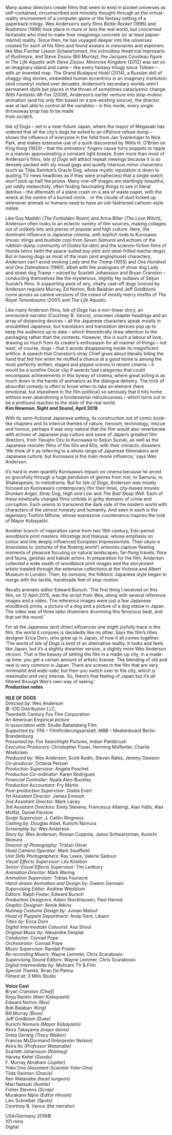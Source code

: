 


Many auteur directors create films that seem to exist in pocket universes as self-contained, circumscribed and minutely thought-through as the virtual-reality environment of a computer game or the fantasy setting of a paperback trilogy. Wes Anderson’s early films _Bottle Rocket_ (1996) and _Rushmore_ (1998) took place in more or less the real world, but concerned fantasists who tried to make their imaginings concrete (or at least papier-mâché) reality. Since then, he has voyaged deeper into the universes created for each of his films and found avatars in visionaries and explorers like Max Fischer (Jason Schwartzman), the schoolboy theatrical impresario of _Rushmore_, and Steve Zissou (Bill Murray), the Jacques Cousteau figure in _The Life Aquatic with Steve Zissou_. _Moonrise Kingdom_ (2012) was set on an imaginary island and came – like every fantasy trilogy since Tolkien – with an invented map. _The Grand Budapest Hotel_ (2014), a Russian doll of shaggy-dog stories, embedded human eccentrics in an imaginary institution (and country) visited over decades. Anderson’s secondary worlds aren’t permanent idylls but places in the throes of sometimes cataclysmic change. With _Fantastic Mr Fox_ (2009), Anderson’s earlier venture into stop-motion animation (and his only film based on a pre-existing source), the director was at last able to control all the variables – in this mode, every single throwaway prop has to be made  
from scratch.

_Isle of Dogs_ – set in a near-future Japan, where the mayor of Megasaki has ordered that all the city’s dogs be exiled to an offshore refuse dump – shows the influence of everyone in the field from Jan Svankmajer to Nick Park, and makes extensive use of a quirk discovered by Willis H. O’Brien on _King Kong_ (1933) – that the animators’ fingers cause furry puppets to ripple in a manner approximating a constant light breeze. Even more than most of Anderson’s films, _Isle of Dogs_ will attract repeat viewings because it is so densely packed with sly visual gags and quietly hilarious minor characters (such as Tilda Swinton’s Oracle Dog, whose mystic reputation is down to quoting TV news headlines as if they were prophecies) that a single watch won’t pick up half the prizes. Many one-off images are startlingly beautiful, yet oddly melancholy, often finding fascinating things to see in literal detritus – the aftermath of a plane crash on a sea of waste paper, with the wreck at the centre of a burned circle… or the clouds of dust kicked up whenever animals or humans need to have an old-fashioned cartoon-style mêlée.

Like Guy Maddin (_The Forbidden Room_) and Anna Biller (_The Love Witch_), Anderson often looks to an eclectic variety of film sources, making collages out of unlikely bits and pieces of popular and high culture. Here, the dominant influence is Japanese cinema, with explicit nods to Kurosawa (music stings and _bushido_ cool from _Seven Samurai_ and echoes of the rubbish-dump community of _Dodes’ka-den_) and the science-fiction films of Honda Ishiro (with the space-suited boy pilot and steel-frilled mecha-dogs). But in having dogs as most of the main (and anglophone) characters, Anderson can’t avoid evoking _Lady and the Tramp_ (1955) and _One Hundred and One Dalmatians_ (1960), albeit with the analogues of show dog Lady and street dog Tramp – voiced by Scarlett Johansson and Bryan Cranston – conducting themselves like the mysterious, slightly fey outlaws of Seijun Suzuki’s films. A supporting pack of wry, chatty cast-off dogs (voiced by Anderson regulars Murray, Ed Norton, Bob Balaban and Jeff Goldblum) come across as canine versions of the crews of mostly merry misfits of _The Royal Tenenbaums_ (2001) and _The Life Aquatic_.

Like many Anderson films, _Isle of Dogs_ has a non-linear story, an omniscient narrator (Courtney B. Vance), onscreen chapter headings and an array of distancing devices – all the Japanese characters speak mostly in unsubtitled Japanese, but translators and translation devices pop up to keep the audience up to date – which theoretically draw attention to the packaging rather than the contents. However, this is such a labour of love, drawing so much from its creator’s enthusiasm for all manner of things – not least, of course, dogs – that it avoids disappearing inside its magnificent artifice. A speech that Cranston’s stray Chief gives about literally biting the hand that fed him when he muffed a chance at a good home is among the most perfectly written, staged and played scenes in recent cinema – it would be a surefire Oscar clip if awards had categories that could encompass achievements in this byway of cinema, where great acting is as much down to the hands of animators as the dialogue delivery. The trick of absurdist comedy is often to know when to take an element (here emotional, but elsewhere in the film political) so seriously that it hits home without even abandoning a fundamental ridiculousness – which turns out to be a profound reaction to the state of the real world.  
**Kim Newman, _Sight and Sound_, April 2018**  

With its semi-fictional Japanese setting, its construction out of comic book-like chapters and its intercut themes of nature, heroism, technology, rescue and honour, perhaps it was only natural that the film would also reverberate with echoes of Japanese pop culture and some of Japan’s greatest film directors, from Yasujiro Ozu to Kurosawa to Seijun Suzuki, as well as the Japanese monster films of the 50s and 60s, with their climactic disasters. ‘We think of it as referring to a whole range of Japanese filmmakers and Japanese culture, but Kurosawa is the main movie influence,’ says Wes Anderson.

It’s hard to even quantify Kurosawa’s impact on cinema because he arced so gracefully through a huge pendulum of genres from noir, to Samurai, to Shakespeare, to melodrama. But for _Isle of Dogs_, Anderson was mostly focused on Kurosawa’s contemporary (for their time), city-based movies: _Drunken Angel_, _Stray Dog_, _High and Low_ and _The Bad Sleep Well_. Each of these kinetically charged films unfolds in gritty domains of crime and corruption. Each seems to transcend the dark side of the modern world with characters of the utmost honesty and humanity. And seen in each is the legendary Toshiro Mifune, whose expressive countenance inspires the look of Mayor Kobayashi.

Another branch of inspiration came from two 19th century, Edo-period woodblock print masters: Hiroshige and Hokusai, whose emphasis on colour and line deeply influenced European Impressionists. Their _ukyio-e_ (translates to ‘pictures of the floating world’) artworks capture fleeting moments of pleasure focusing on natural landscapes, far-flung travels, flora and fauna, geishas and kabuki actors. In preparation for the film, Anderson collected a wide swath of woodblock print images and the storyboard artists trawled through the extensive collections at the Victoria and Albert Museum in London. Then, by osmosis, the folkloric Japanese style began to merge with the tactile, handmade feel of stop-motion.

Recalls animatic editor Edward Bursch: ‘The first thing I received on this film, on 12 April 2015, was the script from Wes, along with several reference images and a video. The reference images were just a few Japanese woodblock prints, a picture of a dog and a picture of a dog statue in Japan. The video was of three taiko drummers drumming this ferocious beat, and that set the mood.’

For all the Japanese (and other) influences one might joyfully trace in the film, the world it conjures is decidedly like no other. Says the film’s titles designer Erica Dorn, who grew up in Japan, of how it all comes together: ‘The world of _Isle of Dogs_ is kind of an alternative reality. It looks and feels like Japan, but it’s a slightly dreamier version, a slightly more Wes Anderson version. That is the beauty of setting the film in a made-up city, in a made-up time: you get a certain amount of artistic license. The blending of old and new is very common in Japan. There are scenes in the film that are very minimalist and _wabi-sabi_; but then you switch over to the city, which is maximalist and very intense. So, there’s that feeling of Japan but it’s all filtered through Wes’s own way of seeing.’  
**Production notes**  
<br>
**ISLE OF DOGS**  
_Directed by_: Wes Anderson  
©: IOD Distribution LLC,  
Twentieth Century Fox Film Corporation  
_An_ American Empirical _picture_  
_In association with_: Studio Babelsberg Film  
_Supported by_: FFA – Filmförderungsanstalt, MBB – Medienboard Berlin-Brandenburg  
_Presented by_: Fox Searchlight Pictures, Indian Paintbrush  
_Executive Producers_: Christopher Fisser, Henning Molfenter, Charlie Woebcken  
_Produced by_: Wes Anderson, Scott Rudin, Steven Rales, Jeremy Dawson  
_Co-producer_: Octavia Peissel  
_Production Supervisor_: Angela Poschet  
_Production Co-ordinator_: Karen Rodrigues  
_Financial Controller_: Nuala Alen-Buckley  
_Production Accountant_: Fry Martin  
_Post-production Supervisor_: Gisela Evert  
_1st Assistant Director_: James Emmott  
_2nd Assistant Director_: Mark Lacey  
_3rd Assistant Directors_: Emily Stevens, Francesca Alberigi, Alan Halls, Alex Moffat, Daniel Parslow  
_Script Supervisor_: J. Caitlin Ringness  
_Casting by_: Douglas Aibel, Kunichi Nomura  
_Screenplay by_: Wes Anderson  
_Story by_: Wes Anderson, Roman Coppola, Jason Schwartzman, Kunichi Nomura  
_Director of Photography_: Tristan Oliver  
_Head Camera Operator_: Mark Swaffield  
_Unit Stills Photographers_: Ray Lewis, Valerie Sadoun  
_Visual Effects Supervisor_: Lev Kolobov  
_Senior Visual Effects Supervisor_: Tim Ledbury  
_Animation Director_: Mark Waring  
_Animation Supervisor_: Tobias Fouracre  
_Hand-drawn Animation and Design by_: Gwenn Germain  
_Supervising Editor_: Andrew Weisblum  
_Editors_: Ralph Foster, Edward Bursch  
_Production Designers_: Adam Stockhausen, Paul Harrod  
_Graphic Designer_: Annie Atkins  
_Nutmeg Costume Design by_: Juman Malouf  
_Head of Puppets Department_: Andy Gent, Likaon  
_Titles by_: Erica Dorn  
_Digital Intermediate Colourist_: Asa Shoul  
_Original Music by_: Alexandre Desplat  
_Conductor_: Conrad Pope  
_Orchestrator_: Conrad Pope  
_Music Supervisor_: Randall Poster  
_Re-recording Mixers_: Wayne Lemmer, Chris Scarabosio  
_Supervising Sound Editors_: Wayne Lemmer, Chris Scarabosio  
_Digital Intermediate by_: Molinare TV & Film  
_Special Thanks_: Brian De Palma  
_Filmed at_: 3 Mills Studio  

**Voice Cast**  
Bryan Cranston _(Chief)_  
Koyu Rankin _(Atari Kobayashi)_  
Edward Norton _(Rex)_  
Bob Balaban _(King)_  
Bill Murray _(Boss)_  
Jeff Goldblum _(Duke)_  
Kunichi Nomura _(Mayor Kobayashi)_  
Akira Takayama _(major domo)_  
Greta Gerwig _(Tracy Walker)_  
Frances McDormand _(Interpreter Nelson)_  
Akira Ito _(Professor Watanabe)_  
Scarlett Johansson _(Nutmeg)_  
Harvey Keitel _(Gondo)_  
F. Murray Abraham _(Jupiter)_  
Yoko Ono _(Assistant-Scientist Yoko-Ono)_  
Tilda Swinton _(Oracle)_  
Ken Watanabe _(head surgeon)_  
Mari Natsuki _(Auntie)_  
Fisher Stevens _(Scrap)_  
Murakami Nijiro _(Editor Hiroshi)_  
Liev Schreiber _(Spots)_  
Courtney B. Vance _(the narrator)_  

USA/Germany 2018©  
101 mins  
Digital  
<!--stackedit_data:
eyJoaXN0b3J5IjpbMTA0MTY0NjIzXX0=
-->